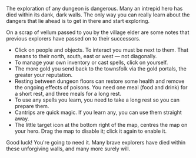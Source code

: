 The exploration of any dungeon is dangerous. Many an intrepid hero has died
within its dank, dark walls. The only way you can really learn about the dangers that lie ahead is to get in there and start exploring. 

On a scrap of vellum passed to you by the village elder are some notes that previous explorers have passed on to their successors.

- Click on people and objects. To interact you must be next to them. That means to their north, south, east or west &mdash; not diagonally.
- To manage your own inventory or cast spells, click on yourself.
- The more gold you send back to the townsfolk via the gold portals, the greater your reputation.
- Resting between dungeon floors can restore some health and remove the ongoing effects of poisons. You need one meal (food and drink) for a short rest, and three meals for a long rest.
- To use any spells you learn, you need to take a long rest so you can prepare them.
- Cantrips are quick magic. If you learn any, you can use them straight away.
- The little target icon at the bottom right of the map, centres the map on your hero. Drag the map to disable it; click it again to enable it.

Good luck! You're going to need it. Many brave explorers have died within these unforgiving walls, and
many more surely will.